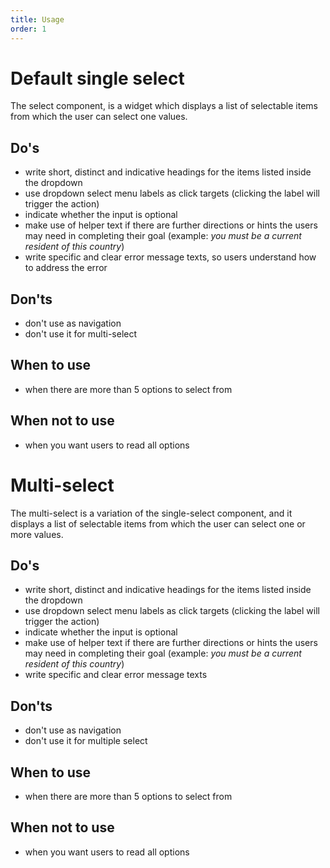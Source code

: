 ```yaml
---
title: Usage
order: 1
---
```

# Default single select

The select component, is a widget which displays a list of selectable items from which the user can select one values.

## Do's

- write short, distinct and indicative headings for the items listed inside the dropdown
- use dropdown select menu labels as click targets (clicking the label will trigger the action)
- indicate whether the input is optional
- make use of helper text if there are further directions or hints the users may need in completing their goal (example: *you must be a current resident of this country*)
- write specific and clear error message texts, so users understand how to address the error

## Don'ts

- don't use as navigation
- don't use it for multi-select

## When to use

- when there are more than 5 options to select from

## When not to use

- when you want users to read all options

# Multi-select

The multi-select is a variation of the single-select component, and it displays a list of selectable items from which the user can select one or more values.

## Do's

- write short, distinct and indicative headings for the items listed inside the dropdown
- use dropdown select menu labels as click targets (clicking the label will trigger the action)
- indicate whether the input is optional
- make use of helper text if there are further directions or hints the users may need in completing their goal (example: *you must be a current resident of this country*)
- write specific and clear error message texts

## Don'ts

- don't use as navigation
- don't use it for multiple select

## When to use

- when there are more than 5 options to select from

## When not to use

- when you want users to read all options
